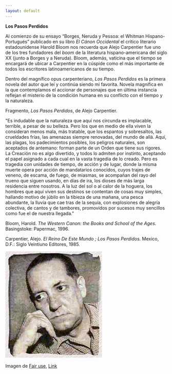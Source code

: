 ```yaml
---
layout: default
---
```


**Los Pasos Perdidos**

Al comienzo de su ensayo “Borges, Neruda y Pessoa: el Whitman Hispano-Portugués” publicado en su libro _El Cánon Occidental_ el crítico literario estadounidense Harold Bloom nos recuerda que Alejo Carpentier fue uno de los tres fundadores del _boom_ de la literatura hispano-americana del siglo XX (junto a Borges y a Neruda). Bloom, además, vaticina que el tiempo se encargará de ubicar a Carpentier en la cúspide como el más importante de todos los escritores latinoamericanos de su tiempo.

Dentro del magnífico opus carpenteriano, _Los Pasos Perdidos_ es la primera novela del autor que leí y continúa siendo mi favorita. Novela magnífica en la que contemplamos el accionar de personajes que en última instancia reflejan el misterio de la condición humana en su conflicto con el tiempo y la naturaleza.

Fragmento, _Los Pasos Perdidos_, de Alejo Carpentier.

"Es indudable que la naturaleza que aquí nos circunda es implacable, terrible, a pesar de su belleza. Pero los que en medio de ella viven la consideran menos mala, más tratable, que los espantos y sobresaltos, las crueldades frías, las amenazas siempre renovadas, del mundo de allá. Aquí, las plagas, los padecimientos posibles, los peligros naturales, son aceptados de antemano: forman parte de un Orden que tiene sus rigores. La Creación no es algo divertido, y todos lo admiten por instinto, aceptando el papel asignado a cada cual en la vasta tragedia de lo creado. Pero es tragedia con unidades de tiempo, de acción y de lugar, donde la misma muerte opera por acción de mandatarios conocidos, cuyos trajes de veneno, de escama, de fuego, de miasmas, se acompañan del rayo del trueno que siguen usando, en días de ira, los dioses de más larga residencia entre nosotros. A la luz del sol o al calor de la hoguera, los hombres que aquí viven sus destinos se contentan de cosas muy simples, hallando motivo de júbilo en la tibieza de una mañana, una pesca abundante, la lluvia que cae tras de la sequía, con explosiones de alegría colectiva, de cantos y de tambores, promovidos por sucesos muy sencillos como fue el de nuestra llegada."

Bloom, Harold. _The Western Canon: the Books and School of the Ages_. Basingstoke: Papermac, 1996.

Carpentier, Alejo. _El Reino De Este Mundo ; Los Pasos Perdidos_. Mexico, D.F.: Siglo Veintiuno Editores, 1985.

![Alejo Carpentier](/assets/images/Alejo_Carpentier.webp)

Imagen de [Fair use](//en.wikipedia.org/wiki/File:Alejo_Carpentier.jpg "Fair use"), [Link](https://en.wikipedia.org/w/index.php?curid=12545760)
